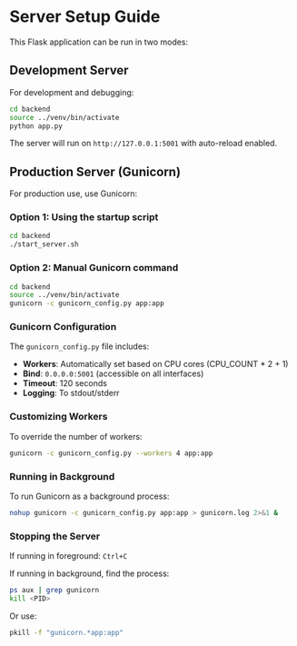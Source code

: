 # Server Setup Guide

This Flask application can be run in two modes:

## Development Server

For development and debugging:

```bash
cd backend
source ../venv/bin/activate
python app.py
```

The server will run on `http://127.0.0.1:5001` with auto-reload enabled.

## Production Server (Gunicorn)

For production use, use Gunicorn:

### Option 1: Using the startup script

```bash
cd backend
./start_server.sh
```

### Option 2: Manual Gunicorn command

```bash
cd backend
source ../venv/bin/activate
gunicorn -c gunicorn_config.py app:app
```

### Gunicorn Configuration

The `gunicorn_config.py` file includes:
- **Workers**: Automatically set based on CPU cores (CPU_COUNT * 2 + 1)
- **Bind**: `0.0.0.0:5001` (accessible on all interfaces)
- **Timeout**: 120 seconds
- **Logging**: To stdout/stderr

### Customizing Workers

To override the number of workers:

```bash
gunicorn -c gunicorn_config.py --workers 4 app:app
```

### Running in Background

To run Gunicorn as a background process:

```bash
nohup gunicorn -c gunicorn_config.py app:app > gunicorn.log 2>&1 &
```

### Stopping the Server

If running in foreground: `Ctrl+C`

If running in background, find the process:
```bash
ps aux | grep gunicorn
kill <PID>
```

Or use:
```bash
pkill -f "gunicorn.*app:app"
```

